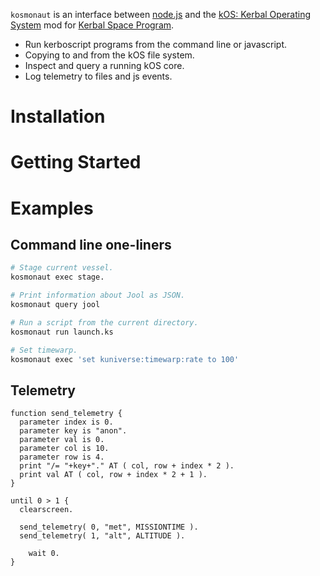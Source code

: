 `kosmonaut` is an interface between [node.js](https://nodejs.org/en/) and the [kOS: Kerbal Operating System](https://ksp-kos.github.io/KOS/) mod for [Kerbal Space Program](https://www.kerbalspaceprogram.com/).

- Run kerboscript programs from the command line or javascript.
- Copying to and from the kOS file system.
- Inspect and query a running kOS core.
- Log telemetry to files and js events.


# Installation

# Getting Started


# Examples 

## Command line one-liners

``` sh
# Stage current vessel.
kosmonaut exec stage.

# Print information about Jool as JSON.
kosmonaut query jool

# Run a script from the current directory.
kosmonaut run launch.ks

# Set timewarp.
kosmonaut exec 'set kuniverse:timewarp:rate to 100'

```

## Telemetry

``` kos
function send_telemetry {
  parameter index is 0.
  parameter key is "anon".
  parameter val is 0.
  parameter col is 10.
  parameter row is 4.
  print "/= "+key+"." AT ( col, row + index * 2 ).
  print val AT ( col, row + index * 2 + 1 ).
}

until 0 > 1 {
  clearscreen.

  send_telemetry( 0, "met", MISSIONTIME ).
  send_telemetry( 1, "alt", ALTITUDE ).

	wait 0.
}
```